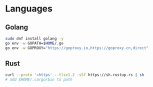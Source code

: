 # Languages

## Golang

``` bash
sudo dnf install golang -y
go env -w GOPATH=$HOME/.go
go env -w GOPROXY="https://goproxy.io,https://goproxy.cn,direct"
```

## Rust

``` bash
curl --proto '=https' --tlsv1.2 -sSf https://sh.rustup.rs | sh
# add $HOME/.cargo/bin to path
```
